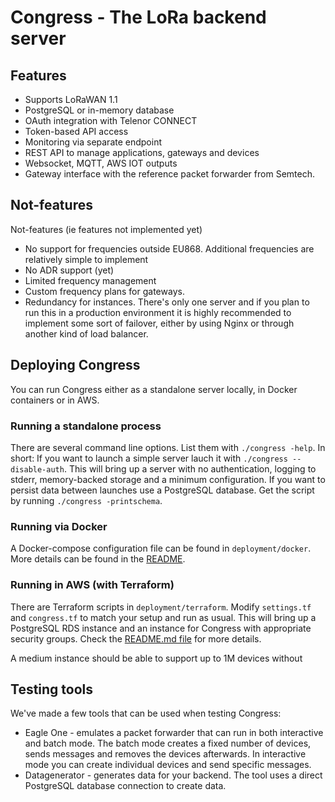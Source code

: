 # Congress - The LoRa backend server

## Features

* Supports LoRaWAN 1.1
* PostgreSQL or in-memory database
* OAuth integration with Telenor CONNECT
* Token-based API access
* Monitoring via separate endpoint
* REST API to manage applications, gateways and devices
* Websocket, MQTT, AWS IOT outputs
* Gateway interface with the reference packet forwarder from Semtech.

## Not-features

Not-features (ie features not implemented yet)

* No support for frequencies outside EU868. Additional frequencies are
  relatively simple to implement
* No ADR support (yet)
* Limited frequency management
* Custom frequency plans for gateways.
* Redundancy for instances. There's only one server and if you plan to run
  this in a production environment it is highly recommended to implement some
  sort of failover, either by using Nginx or through another kind of load
  balancer.

## Deploying Congress

You can run Congress either as a standalone server locally, in Docker
containers or in AWS.

### Running a standalone process

There are several command line options. List them with `./congress -help`. In
short: If you want to launch a simple server lauch it with
`./congress --disable-auth`. This will bring up a server with no authentication,
logging to stderr, memory-backed storage and a minimum configuration. If you
want to persist data between launches use a PostgreSQL database. Get the script
by running `./congress -printschema`.

### Running via Docker

A Docker-compose configuration file can be found in `deployment/docker`. More
details can be found in the [README](deployment/docker/README.md).

### Running in AWS (with Terraform)

There are Terraform scripts in `deployment/terraform`. Modify `settings.tf`
and `congress.tf` to match your setup and run as usual. This will bring up a
PostgreSQL RDS instance and an instance for Congress with appropriate security
groups. Check the [README.md file](deployment/terraform/README.md) for more details.

A medium instance should be able to support up to 1M devices without

## Testing tools

We've made a few tools that can be used when testing Congress:

* Eagle One - emulates a packet forwarder that can run in both interactive and
  batch mode. The batch mode creates a fixed number of devices, sends messages
  and removes the devices afterwards. In interactive mode you can create
  individual devices and send specific messages.
* Datagenerator - generates data for your backend. The tool uses a direct
  PostgreSQL database connection to create data.

